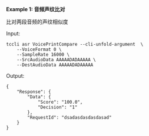 **Example 1: 音频声纹比对**

比对两段音频的声纹相似度

Input: 

```
tccli asr VoicePrintCompare --cli-unfold-argument  \
    --VoiceFormat 0 \
    --SampleRate 16000 \
    --SrcAudioData AAAAADADAAAAA \
    --DestAudioData AAAAADADAAAAA
```

Output: 
```
{
    "Response": {
        "Data": {
            "Score": "100.0",
            "Decision": "1"
        },
        "RequestId": "dsadasdasdasdasad"
    }
}
```

